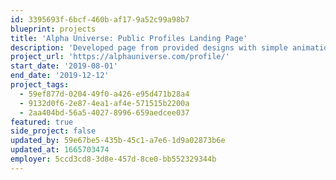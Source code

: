 ```yaml
---
id: 3395693f-6bcf-460b-af17-9a52c99a98b7
blueprint: projects
title: 'Alpha Universe: Public Profiles Landing Page'
description: 'Developed page from provided designs with simple animation and state changes.'
project_url: 'https://alphauniverse.com/profile/'
start_date: '2019-08-01'
end_date: '2019-12-12'
project_tags:
  - 59ef877d-0204-49f0-a426-e95d471b28a4
  - 9132d0f6-2e87-4ea1-af4e-571515b2200a
  - 2aa404bd-56a5-4027-8996-659aedcee037
featured: true
side_project: false
updated_by: 59e67be5-435b-45c1-a7e6-1d9a02873b6e
updated_at: 1665703474
employer: 5ccd3cd8-3d8e-457d-8ce0-bb552329344b
---
```

